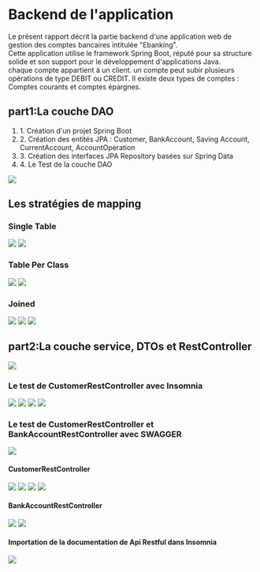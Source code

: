 <h1>Backend de l'application</h1>
<p>Le présent rapport décrit la partie backend d'une application web de gestion des comptes bancaires intitulée "Ebanking".<br>
Cette application utilise le framework Spring Boot, réputé pour sa structure solide et son support pour le développement d'applications Java.<br>
chaque compte appartient à un client. un compte peut subir plusieurs opérations de type DEBIT ou CREDIT. Il existe deux types de comptes : Comptes courants et comptes épargnes.</p>
<h2>part1:La couche DAO</h2>
<ol>
<li>1. Création d'un projet Spring Boot</li>
<li>2. Création des entités JPA : Customer, BankAccount, Saving Account, CurrentAccount, AccountOperation</li>
<li>3. Création des interfaces JPA Repository basées sur Spring Data</li>
<li>4. Le Test de la couche DAO</li>
</ol>
<img src="images/arc.png">
<h2> Les stratégies de mapping</h2>
<h3>Single Table</h3>
<img src="images/i1.png">
<img src="images/i2.png">

<h3>Table Per Class</h3>
<img src="images/i3.png">
<img src="images/i4.png">

<h3>Joined</h3>
<img src="images/i5.png">
<img src="images/i6.png">
<img src="images/i7.png">
<h2>part2:La couche service, DTOs et RestController</h2>
<img src="images/arcservice.png">
<h3>Le test de CustomerRestController avec Insomnia</h3>
<img src="images/p2i1.png">
<img src="images/p2i2post.png">
<img src="images/p2i3put.png">
<img src="images/p2i4delete.png">
<h3>Le test de CustomerRestController et BankAccountRestController avec SWAGGER</h3>
<img src="images/p2i5swagger.png">
<h4>CustomerRestController</h4>
<img src="images/swaggerget.png">
<img src="images/p2swaggergetid.png">
<img src="images/p2swaggerpost.png">
<img src="images/p2swaggerdelete.png">
<h4>BankAccountRestController</h4>
<img src="images/p2swaggergetA.png">
<img src="images/p2swaggergetidA.png">
<h4>Importation de la documentation de Api Restful dans Insomnia </h4>
<img src="images/p2docimport.png">



